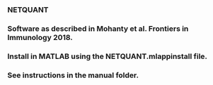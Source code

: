 ### NETQUANT
### Software as described in Mohanty et al. Frontiers in Immunology 2018.
### 
### Install in MATLAB using the NETQUANT.mlappinstall file. 
### 
### See instructions in the manual folder.
